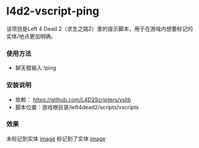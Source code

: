 # l4d2-vscript-ping
该项目是Left 4 Dead 2（求生之路2）里的提示脚本，用于在游戏内想要标记的实体/地点更加明确。
### 使用方法
- 聊天框输入 !ping
### 安装说明
- 依赖： https://github.com/L4D2Scripters/vslib
- 脚本位置：游戏根目录/left4dead2/scripts/vscripts
### 效果
未标记到实体
[image](./iamges/ping-img1.png)
标记到了实体
[image](./iamges/ping-img2.png)
